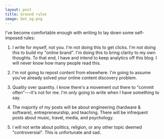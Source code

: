 ```yaml
---
layout: post
title: Ground rules
image: bot_og.png
---
```


I've become comfortable enough with writing to lay down some self-imposed rules:

1. I write for myself, not you. I'm not doing this to get clicks. I'm not doing this to build my "online brand". I'm doing this to bring clarity to my own thoughts. To that end, I have and intend to keep analytics off this blog. I will never know how many people read this.

2. I'm not going to repost content from elsewhere. I'm going to assume you've already solved your online content discovery problem.

3. Quality over quantity. I know there's a movement out there to "commit often"---it's not for me. I'm only going to write when I have something to say.

4. The majority of my posts will be about engineering (hardware & software), entrepreneurship, and teaching. There will be infrequent posts about music, travel, media, and psychology. 

5. I will not write about politics, religion, or any other topic deemed "controversial". This is unfortunate and sad. 
